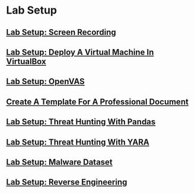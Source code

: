 # Lab Setup

## [Lab Setup: Screen Recording](https://github.com/aaronamran/MCSI-Remote-Cybersecurity-Internship/blob/main/Lab%20Setup/screen-recording-vm.md)

## [Lab Setup: Deploy A Virtual Machine In VirtualBox](https://github.com/aaronamran/MCSI-Remote-Cybersecurity-Internship/blob/main/Lab%20Setup/screen-recording-vm.md)

## [Lab Setup: OpenVAS](https://github.com/aaronamran/MCSI-Remote-Cybersecurity-Internship/blob/main/Lab%20Setup/openvas.md)

## [Create A Template For A Professional Document](https://github.com/aaronamran/MCSI-Remote-Cybersecurity-Internship/blob/main/Lab%20Setup/create-template.md)

## [Lab Setup: Threat Hunting With Pandas](https://github.com/aaronamran/MCSI-Remote-Cybersecurity-Internship/blob/main/Threat%20Hunting/threat-hunting-pandas.md)

## [Lab Setup: Threat Hunting With YARA](https://github.com/aaronamran/MCSI-Remote-Cybersecurity-Internship/blob/main/Threat%20Hunting/threat-hunting-yara.md)

## [Lab Setup: Malware Dataset](https://github.com/aaronamran/MCSI-Remote-Cybersecurity-Internship/blob/main/Threat%20Hunting/malware-dataset.md)

## [Lab Setup: Reverse Engineering](https://github.com/aaronamran/MCSI-Remote-Cybersecurity-Internship/blob/main/Threat%20Hunting/reverse-engineering.md)


